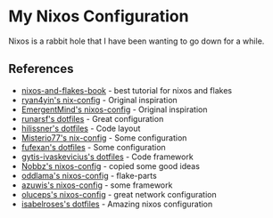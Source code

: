 # My Nixos Configuration

Nixos is a rabbit hole that I have been wanting to go down for a while.

## References

- [nixos-and-flakes-book](https://github.com/ryan4yin/nixos-and-flakes-book) - best tutorial for
  nixos and flakes
- [ryan4yin's nix-config](https://github.com/ryan4yin/nix-config) - Original inspiration
- [EmergentMind's nixos-config](https://github.com/EmergentMind/nixos-config) - Original inspiration
- [runarsf's dotfiles](https://github.com/runarsf/dotfiles) - Great configuration
- [hilissner's dotfiles](https://github.com/hilissner/dotfiles) - Code layout
- [Misterio77's nix-config](https://github.com/Misterio77/nix-config) - Some configuration
- [fufexan's dotfiles](https://github.com/fufexan/dotfiles) - Some configuration
- [gytis-ivaskevicius's dotfiles](https://github.com/gytis-ivaskevicius/nixfiles) - Code framework
- [Nobbz's nixos-config](https://github.com/Nobbz/nixos-config) - copied some good ideas
- [oddlama's nixos-config](https://github.com/oddlama/nix-config) - flake-parts
- [azuwis's nixos-config](https://github.com/azuwis/nix-config) - some framework
- [oluceps's nixos-config](https://github.com/oluceps/nixos-config) - great network configuration
- [isabelroses's dotfiles](https://github.com/isabelroses/dotfiles) - Amazing nixos configuration
